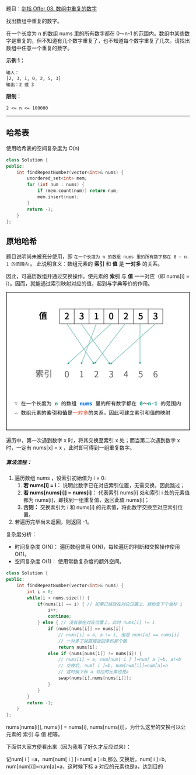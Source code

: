 题目：[剑指 Offer 03. 数组中重复的数字](https://leetcode.cn/problems/shu-zu-zhong-zhong-fu-de-shu-zi-lcof/)

找出数组中重复的数字。

在一个长度为 n 的数组 nums 里的所有数字都在 0～n-1 的范围内。数组中某些数字是重复的，但不知道有几个数字重复了，也不知道每个数字重复了几次。请找出数组中任意一个重复的数字。

**示例 1：**

```
输入：
[2, 3, 1, 0, 2, 5, 3]
输出：2 或 3 
```

**限制：**

```
2 <= n <= 100000
```

---

## 哈希表

使用哈希表的空间复杂度为 O(n)

```c++
class Solution {
public:
    int findRepeatNumber(vector<int>& nums) {
        unordered_set<int> mem;
        for (int num : nums) {
            if (mem.count(num)) return num;
            mem.insert(num);
        }
        return -1;
    }
};
```

## 原地哈希

题目说明尚未被充分使用，即 `在一个长度为 n 的数组 nums 里的所有数字都在 0 ~ n-1 的范围内` 。 此说明含义：数组元素的 **索引** 和 **值** 是 **一对多** 的关系。

因此，可遍历数组并通过交换操作，使元素的 **索引** 与 **值** 一一对应（即 nums[i] = i）。因而，就能通过索引映射对应的值，起到与字典等价的作用。

![Picture0.png](../doc/1618146573-bOieFQ-Picture0.png)

遍历中，第一次遇到数字 x 时，将其交换至索引 x 处；而当第二次遇到数字 x 时，一定有 nums[x] = x ，此时即可得到一组重复数字。

##### 算法流程：

1. 遍历数组 nums ，设索引初始值为 i = 0:
   1. **若 nums[i] = i：** 说明此数字已在对应索引位置，无需交换，因此跳过；
   2. **若 nums[nums[i]] = nums[i]：** 代表索引 nums[i] 处和索引 i 处的元素值都为 nums[i]，即找到一组重复值，返回此值 nums[i]；
   3. **否则：** 交换索引为 i 和 nums[i] 的元素值，将此数字交换至对应索引位置。
2. 若遍历完毕尚未返回，则返回 -1。

复杂度分析：

- 时间复杂度 O(N)： 遍历数组使用 O(N)，每轮遍历的判断和交换操作使用 O(1)。
- 空间复杂度 O(1)： 使用常数复杂度的额外空间。

```c++
class Solution {
public:
    int findRepeatNumber(vector<int>& nums) {
        int i = 0;
        while(i < nums.size()) {
            if(nums[i] == i) { // 如果已经放在对应位置上，就检查下个坐标 i
                i++;
                continue;
            } else { // 没有放在对应位置上，此时 nums[i] != i
                if (nums[nums[i]] == nums[i])
                    // nums[i] = a, a != i, 但是 nums[a] == nums[i]
                    // 一对多了就直接返回多的那个数
                    return nums[i];
                else if (nums[nums[i]] != nums[i]) {
                    // nums[i] = a, num[num[ i ] ]=num[ a ]=b, a!=b
                    // 交换后, num[ i ]=b, num[num[i]]=num[a]=a
                    // 这时候下标 a 对应的元素也是a
                    swap(nums[i],nums[nums[i]]);
                }
            }
        }
        return -1;
    }
};
```

nums[nums[i]], nums[i] = nums[i], nums[nums[i]]，为什么这里的交换可以让元素的 索引 与 值 相等。

下面供大家方便看出来（因为我看了好久才反应过来）：

记num[ i ] =a，num[num[ i ] ]=num[ a ]=b,那么 交换后，num[ i ]=b, num[num[i]]=num[a]=a，这时候下标 a 对应的元素也是a，达到目的
